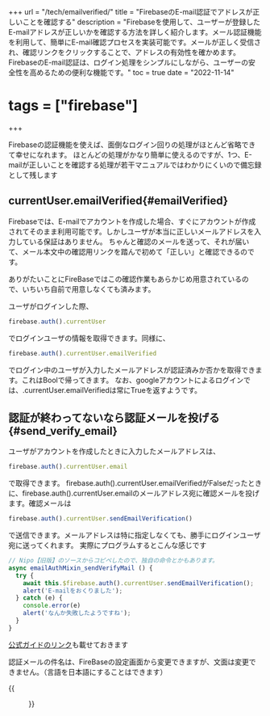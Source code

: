 +++
url = "/tech/emailverified/"
title = "FirebaseのE-mail認証でアドレスが正しいことを確認する"
description = "Firebaseを使用して、ユーザーが登録したE-mailアドレスが正しいかを確認する方法を詳しく紹介します。メール認証機能を利用して、簡単にE-mail確認プロセスを実装可能です。メールが正しく受信され、確認リンクをクリックすることで、アドレスの有効性を確かめます。FirebaseのE-mail認証は、ログイン処理をシンプルにしながら、ユーザーの安全性を高めるための便利な機能です。"
toc = true
date = "2022-11-14"
# tags = ["firebase"]
+++

Firebaseの認証機能を使えば、面倒なログイン回りの処理がほとんど省略できて幸せになれます。
ほとんどの処理がかなり簡単に使えるのですが、1つ、E-mailが正しいことを確認する処理が若干マニュアルではわかりにくいので備忘録として残します

## currentUser.emailVerified{#emailVerified}

Firebaseでは、E-mailでアカウントを作成した場合、すぐにアカウントが作成されてそのまま利用可能です。しかしユーザが本当に正しいメールアドレスを入力している保証はありません。
ちゃんと確認のメールを送って、それが届いて、メール本文中の確認用リンクを踏んで初めて「正しい」と確認できるのです。

ありがたいことにFireBaseではこの確認作業もあらかじめ用意されているので、いちいち自前で用意しなくても済みます。

ユーザがログインした際、

```javascript
firebase.auth().currentUser
```

でログインユーザの情報を取得できます。同様に、

```javascript
firebase.auth().currentUser.emailVerified
```

でログイン中のユーザが入力したメールアドレスが認証済みか否かを取得できます。これはBoolで帰ってきます。
なお、googleアカウントによるログインでは、.currentUser.emailVerifiedは常にTrueを返すようです。

## 認証が終わってないなら認証メールを投げる{#send_verify_email}

ユーザがアカウントを作成したときに入力したメールアドレスは、

```javascript
firebase.auth().currentUser.email
```

で取得できます。
firebase.auth().currentUser.emailVerifiedがFalseだったときに、firebase.auth().currentUser.emailのメールアドレス宛に確認メールを投げます。確認メールは

```javascript
firebase.auth().currentUser.sendEmailVerification()
```

で送信できます。メールアドレスは特に指定しなくても、勝手にログインユーザ宛に送ってくれます。
実際にプログラムするとこんな感じです

```javascript
// Nipo【旧版】のソースからコピペしたので、独自の命令とかもあります。
async emailAuthMixin_sendVerifyMail () {
  try {
    await this.$firebase.auth().currentUser.sendEmailVerification();
    alert('E-mailをおくりました');
  } catch (e) {
    console.error(e)
    alert('なんか失敗したようですね');
  }
}
```

[公式ガイドのリンク](https://firebase.google.com/docs/auth/web/manage-users?hl=ja#send_a_user_a_verification_email)も載せておきます

認証メールの件名は、FireBaseの設定画面から変更できますが、文面は変更できません。（言語を日本語にすることはできます）

{{<figure src="img/firebase-email.png"  alt="Firebaseの管理コンソール画面。確認メールの件名や言語は変更できますが本文の変更は制限されています" caption="Firebaseの管理コンソール画面。確認メールの件名や言語は変更できますが本文の変更は制限されています" >}}
